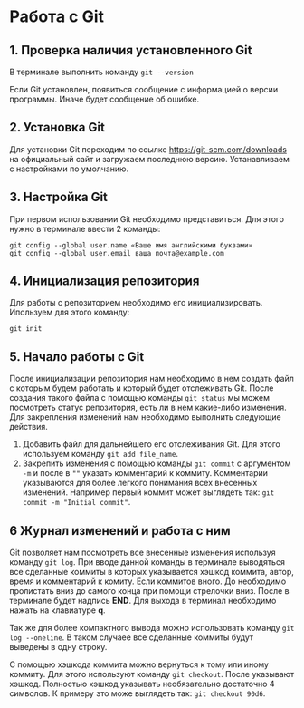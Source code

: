 # Работа с Git

## 1. Проверка наличия установленного Git

В терминале выполнить команду `git --version`

Если Git установлен, появиться сообщение с информацией о версии программы. Иначе будет сообщение об ошибке.

## 2. Установка Git
Для установки Git переходим по ссылке https://git-scm.com/downloads на официальный сайт и загружаем последнюю версию. Устанавливаем с настройками по умолчанию.

## 3. Настройка Git
При первом использовании Git необходимо представиться. Для этого нужно в терминале ввести 2 команды:
```
git config --global user.name «Ваше имя английскими буквами»
git config --global user.email ваша почта@example.com
```

## 4. Инициализация репозитория
Для работы с репозиторием необходимо его инициализировать. Ипользуем для этого команду:
```
git init
```

## 5. Начало работы с Git
После инициализации репозитория нам необходимо в нем создать файл с которым будем работать и который будет отслеживать Git. После создания такого файла с помощью команды `git status` мы можем посмотреть статус репозитория, есть ли в нем какие-либо изменения.
Для закрепления изменений нам необходимо выполнить следующие действия.
1. Добавить файл для дальнейшего его отслеживания Git. Для этого используем команду `git add file_name`.
2. Закрепить изменения с помощью команды `git commit` с аргументом `-m` и после в `""` указать комментарий к коммиту. Комментарии указываются для более легкого понимания всех внесенных изменений. Например первый коммит может выглядеть так: `git commit -m "Initial commit"`.

## 6 Журнал изменений и работа с ним
Git позволяет нам посмотреть все внесенные изменения используя команду `git log`. При вводе данной команды в терминале выводяться все сделанные коммиты в которых указывается хэшкод коммита, автор, время и комментарий к комиту. Если коммитов вного. До необходимо пролистать вниз до самого конца при помощи стрелочки вниз. После в терминале будет надпись **END**. Для выхода в терминал необходимо нажать на клавиатуре **q**.

Так же для более компактного вывода можно использовать команду `git log --oneline`. В таком случаее все сделанные коммиты будут выведены в одну строку.

С помощью хэшкода коммита можно вернуться к тому или иному коммиту. Для этого используют команду `git checkout`. После указывают хэшкод. Полностью хэшкод указывать необязательно достаточно 4 символов. К примеру это може выглядеть так: `git checkout 90d6`.